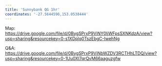 ```yaml
---
title: 'Sunnybank QG 1hr'
coordinates: '-27.5644596,153.0538444'
---
```

Map: https://drive.google.com/file/d/0BygSPrxP9ViNY0ljWFpsSXNKdzA/view?usp=sharing&resourcekey=0-s1XDplq0TszEbgC-IwehNg

Q&A: https://drive.google.com/file/d/0BygSPrxP9ViNbWZDV3RCTHhLTDQ/view?usp=sharing&resourcekey=0-1Uu0XI7qrQvM66aaguzgfw
